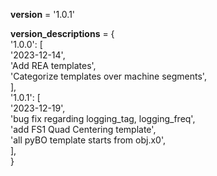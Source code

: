 __version__ = '1.0.1'

__version_descriptions__ = {  
    '1.0.0':  [  
        '2023-12-14',  
        'Add REA templates',  
        'Categorize templates over machine segments',  
        ],  
    '1.0.1':  [  
        '2023-12-19',  
        'bug fix regarding logging_tag, logging_freq',  
        'add FS1 Quad Centering template',  
        'all pyBO template starts from obj.x0',  
        ],  
}
